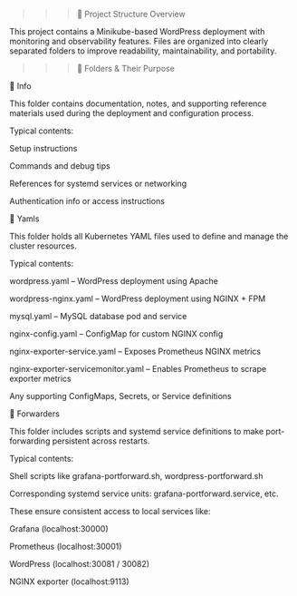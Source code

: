 >>>📁 Project Structure Overview

  This project contains a Minikube-based WordPress deployment with monitoring and observability features. Files are organized into clearly separated folders to improve readability, maintainability, and portability.

>>>📂 Folders & Their Purpose

📁 Info

  This folder contains documentation, notes, and supporting reference materials used during the deployment and configuration process.

  Typical contents:

  Setup instructions

  Commands and debug tips

  References for systemd services or networking

  Authentication info or access instructions

📁 Yamls

  This folder holds all Kubernetes YAML files used to define and manage the cluster resources.
  
  Typical contents:
  
  wordpress.yaml – WordPress deployment using Apache
  
  wordpress-nginx.yaml – WordPress deployment using NGINX + FPM
  
  mysql.yaml – MySQL database pod and service
  
  nginx-config.yaml – ConfigMap for custom NGINX config
  
  nginx-exporter-service.yaml – Exposes Prometheus NGINX metrics
  
  nginx-exporter-servicemonitor.yaml – Enables Prometheus to scrape exporter metrics
  
  Any supporting ConfigMaps, Secrets, or Service definitions

📁 Forwarders

  This folder includes scripts and systemd service definitions to make port-forwarding persistent across restarts.
  
  Typical contents:
  
  Shell scripts like grafana-portforward.sh, wordpress-portforward.sh
  
  Corresponding systemd service units: grafana-portforward.service, etc.
  
  These ensure consistent access to local services like:
  
  Grafana (localhost:30000)
  
  Prometheus (localhost:30001)
  
  WordPress (localhost:30081 / 30082)
  
  NGINX exporter (localhost:9113)
  
